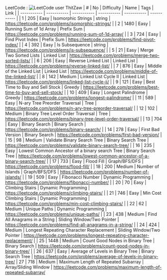 LeetCode : ![LeetCode user ThitZaw](https://img.shields.io/badge/dynamic/json?style=social&labelColor=black&color=%23ffa116&label=Solved&query=solved&url=https%3A%2F%2Fleetcode-badge.vercel.app%2Fapi%2Fusers%2FThitZaw&logo=leetcode&logoColor=yellow)
|  #  | No | Difficulty   | Name                                           | Tags                       | Link                                                                          |
| ----------- | ----------- | ----------- | ----------- | ----------- | ----------- |
|  1 |  205 | Easy         | Isomorphic Strings                        | string                     | https://leetcode.com/problems/isomorphic-strings/                             |
|  2 | 1480 | Easy         | Running Sum of 1d Array                  | Prefix Sum                 | https://leetcode.com/problems/running-sum-of-1d-array/                        |
|  3 |  724 | Easy         | Find Pivot Index                          | Prefix Sum                 | https://leetcode.com/problems/find-pivot-index/                               |
|  4 |  392 | Easy         | Is Subsequence                            | string                     | https://leetcode.com/problems/is-subsequence/                                 |
|  5 |   21 | Easy         | Merge Two Sorted Lists                         | Linked List                | https://leetcode.com/problems/merge-two-sorted-lists/                         |
|  6 |  206 | Easy         | Reverse Linked List                            | Linked List                | https://leetcode.com/problems/reverse-linked-list/                            |
|  7 |  876 | Easy         | Middle of the Linked List                      | Linked List                | https://leetcode.com/problems/middle-of-the-linked-list/                      |
|  8 |  142 | Medium       | Linked List Cycle II                           | Linked List                | https://leetcode.com/problems/linked-list-cycle-ii/                           |
|  9 |  121 | Easy         | Best Time to Buy and Sell Stock                | Greedy                     | https://leetcode.com/problems/best-time-to-buy-and-sell-stock/                |
|  10 |  409 | Easy         | Longest Palindrome                             | Greedy                     | https://leetcode.com/problems/longest-palindrome/                             |
| 11 |  589 | Easy         | N-ary Tree Preorder Traversal                  | Tree                       | https://leetcode.com/problems/n-ary-tree-preorder-traversal/                  |
| 12 |  102 | Medium       | Binary Tree Level Order Traversal              | Tree                       | https://leetcode.com/problems/binary-tree-level-order-traversal/              |
| 13 |  704 | Easy         | Binary Search                                  | Binary Search              | https://leetcode.com/problems/binary-search/                                  |
| 14 |  278 | Easy         | First Bad Version                              | Binary Search              | https://leetcode.com/problems/first-bad-version/                              |
| 15 |   98 | Medium       | Validate Binary Search Tree                    | Binary Search Tree         | https://leetcode.com/problems/validate-binary-search-tree/                    |
| 16 |  235 | Easy         | Lowest Common Ancestor of a binary search Tree | Binary Search Tree         | https://leetcode.com/problems/lowest-common-ancestor-of-a-binary-search-tree/ |
| 17 |  733 | Easy         | Flood Fill                                     | Graph/BFS/DFS              | https://leetcode.com/problems/flood-fill/                                     |
| 18 |  200 | Medium       | Number of Islands                              | Graph/BFS/DFS              | https://leetcode.com/problems/number-of-islands/                              |
| 19 |  509 | Easy         | Fibonacci Number                               | Dynamic Programming        | https://leetcode.com/problems/fibonacci-number/                               |
| 20 |   70 | Easy         | Climbing Stairs                                | Dynamic Programming        | https://leetcode.com/problems/climbing-stairs/                                |
| 21 |  746 | Easy         | Min Cost Climbing Stairs                       | Dynamic Programming        | https://leetcode.com/problems/min-cost-climbing-stairs/                       |
| 22 |   62 | Medium       | Unique Paths                                   | Dynamic Programming        | https://leetcode.com/problems/unique-paths/                                   |
| 23 |  438 | Medium       | Find All Anagrams in a String                  | Sliding Window/Two Pointer | https://leetcode.com/problems/find-all-anagrams-in-a-string/                  |
| 24 |  424 | Medium       | Longest Repeating Character Replacement        | Sliding Window/Two Pointer | https://leetcode.com/problems/longest-repeating-character-replacement/        |
| 25 |  1448 | Medium       | Count Good Nodes in Binary Tree        | Binary Search | https://leetcode.com/problems/count-good-nodes-in-binary-tree/        |
| 26 |  637 | Easy       | Average of Levels in Binary Tree        | Binary Search Tree | https://leetcode.com/problems/average-of-levels-in-binary-tree/
| 27 |  718 | Medium       |  Maximum Length of Repeated Subarray        | Array/Sliding Window | https://leetcode.com/problems/maximum-length-of-repeated-subarray/